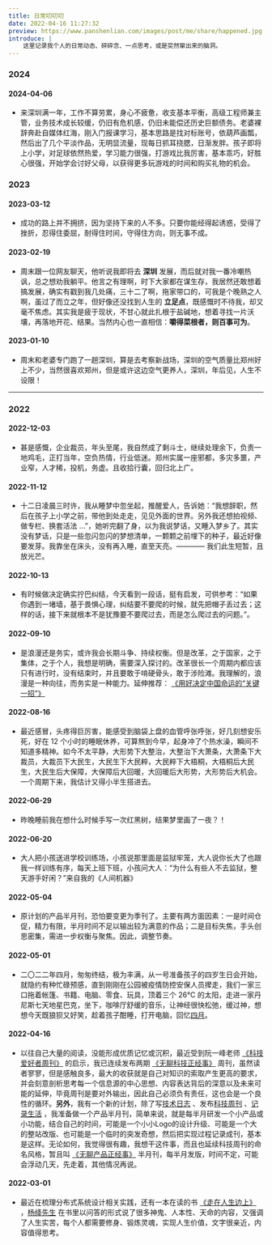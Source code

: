 ```yaml
---
title: 日常叨叨叨
date: 2022-04-16 11:27:32
preview: https://www.panshenlian.com/images/post/me/share/happened.jpg
introduce: |
    这里记录我个人的日常动态、碎碎念、一点思考，或是突然窜出来的脑洞。
---
```


### 2024

#### 2024-04-06

- 来深圳满一年，工作不算劳累，身心不疲惫，收支基本平衡，高级工程师兼主管，业务技术成长较缓，仍旧有危机感，仍旧未能偿还历史巨额债务。老婆裸辞奔赴自媒体红海，刚入门报课学习，基本思路是找对标账号，依葫芦画瓢，然后出了几个平淡作品，无明显流量，现每日抓耳挠腮，日渐发胖。孩子即将上小学，对足球依然热爱，学习能力很强，打游戏比我厉害，基本乖巧，好胜心很强，开始学会讨好父母，以获得更多玩游戏的时间和购买礼物的机会。

### 2023

#### 2023-03-12

- 成功的路上并不拥挤，因为坚持下来的人不多。只要你能经得起诱惑，受得了挫折，忍得住委屈，耐得住时间，守得住方向，则无事不成。

#### 2023-02-19

- 周末跟一位网友聊天，他听说我即将去 **深圳** 发展，而后就对我一番冷嘲热讽，总之想劝我躺平。他言之有理啊，时下大家都在谋生存，我居然还敢想着搞发展，确实有戳到我几处痛，三十二了啊，拖家带口的，可我是个晚熟之人啊，虽过了而立之年，但好像还没找到人生的 **立足点**，既感慨时不待我，却又毫不焦虑。其实我是疲于现状，不甘心就此扎根于盐碱地，想着寻找一片沃壤，再落地开花、结果。当然内心也一直相信：**嚼得菜根者，则百事可为**。

#### 2023-01-10

- 周末和老婆专门跑了一趟深圳，算是去考察新战场，深圳的空气质量比郑州好上不少，当然很喜欢郑州，但是或许这边空气更养人，深圳，年后见，人生不设限！

---

### 2022

#### 2022-12-03

- 甚是感慨，企业裁员，年头至尾，我自然成了剩斗士，继续处理余下，负责一地鸡毛，正打当年，空负热情，行业低迷。郑州实属一座邪都，多灾多噩，产业窄，人才稀，投机，务虚。且收拾行囊，回归北上广。

#### 2022-11-12

- 十二日凌晨三时许，我从睡梦中忽坐起，推醒爱人，告诉她：“我想辞职，然后在孩子上小学之前，带他到处走走，见见外面的世界。另外我还想拍视频、做专栏、换套活法 ...”，她听完翻了身，以为我说梦话，又睡入梦乡了。其实没有梦话，只是一些忽闪忽闪的梦想清单，一颗颗之前埋下的种子，最近好像要发芽。我靠坐在床头，没有再入睡，直至天亮。———— 我们此生短暂，且放光芒。

#### 2022-10-13

- 有时候做决定确实拧巴纠结，今天看到一段话，挺有启发，可供参考：“如果你遇到一堵墙，基于畏惧心理，纠结要不要爬的时候，就先把帽子丢过去；这样的话，接下来就根本不是犹豫要不要爬过去，而是怎么爬过去的问题。”。

#### 2022-09-10

- 是浪漫还是务实，或许我会长期斗争、持续权衡。但是改革，之于国家，之于集体，之于个人，我想是明确，需要深入探讨的。改革很长一个周期内都应该只有进行时，没有结束时，并且要敢于啃硬骨头，敢于涉险滩。我理解的，浪漫是一种向往，而务实是一种能力。延伸推荐： [《用好决定中国命运的“关键一招”》](https://app.gmdaily.cn/as/opened/n/632582e83a1d4ba3bea42e9eedfc0857?date=2022-09-09&page=01)

#### 2022-08-16

- 最近感冒，头疼得巨厉害，能感受到脑袋上盘的血管呼张呼张，好几刻想安乐死，好在 12 个小时的睡眠休养，可算熬到今早，起身冲了个热水澡，瞬间不知道多精神。如今不太平静，大形势下大整治，大整治下大萧条，大萧条下大裁员，大裁员下大民生，大民生下大民粹，大民粹下大梧桐，大梧桐后大民生，大民生后大保障，大保障后大回暖，大回暖后大形势，大形势后大机会。一个周期下来，我估计又得小半生搭进去。

#### 2022-06-29

- 昨晚睡前我在想什么时候手写一次红黑树，结果梦里画了一夜？！

#### 2022-06-20

- 大人把小孩送进学校训练场，小孩说那里面是监狱牢笼，大人说你长大了也跟我一样训练有序，每天上班下班，小孩问大人：“为什么有些人不去监狱，整天游手好闲？”来自我的《人间机器》

#### 2022-05-04

- 原计划的产品半月刊，恐怕要变更为季刊了。主要有两方面因素：一是时间仓促，精力有限，半月时间不足以输出较为满意的作品；二是目标失焦，手头创思密集，需进一步权衡与聚焦。因此，调整节奏。

#### 2022-05-01

- 二〇二二年四月，匆匆终结，极为丰满，从一号准备孩子的四岁生日会开始，就隐约有种忙碌预感，直到刚刚在公园被疫情防控安保人员撵走，我们一家三口拖着帐篷、书籍、电脑、零食、玩具，顶着三个 26°C 的太阳，走进一家丹尼斯七天地星巴克，坐下，咖啡厅舒缓的音乐，让神经很快松弛，缓过神，想想今天既狼狈又好笑，趁着孩子酣睡，打开电脑，回忆[四月](/2022/05/01/live-004-april-day-in-2022/)。

#### 2022-04-16

- 以往自己大量的阅读，没能形成优质记忆或沉积，最近受到阮一峰老师 [《科技爱好者周刊》](https://www.ruanyifeng.com/blog/) 的启示，我已连续发布两期 [《无聊科技正经事》](https://www.panshenlian.com/weekly/) 周刊，虽然读者寥寥，但是感触良多，最大的收获就是自己对知识的索取产生更高的要求，并会刻意剖析思考每一个信息源的中心思想、内容表达背后的深意以及未来可能的延伸，毕竟周刊是要对外输出，因此自己必须负有责任，这也会是一个良性的循环。**另外**，我有一个新的计划，除了写[技术日志](https://www.panshenlian.com/list/) 、发布[科技周刊](https://www.panshenlian.com/weekly/) 、[记录生活](https://www.panshenlian.com/live/) ，我准备做一个产品半月刊，简单来说，就是每半月研发一个小产品或小功能，结合自己的时间，可能是一个小小Logo的设计升级、可能是一个大的整站改版、也可能是一个临时的突发奇想，然后把实现过程记录成刊，基本是这样。无论如何，我觉得很有趣，我想干这件事，而且也延续科技周刊的命名风格，暂且叫 [《无聊产品正经事》](https://www.panshenlian.com/product) 半月刊，每半月发版，时间不定，可能会浮动几天，先走着，其他情况再说。

#### 2022-03-01

- 最近在梳理分布式系统设计相关实践，还有一本在读的书 [《走在人生边上》](https://book.douban.com/subject/2240482/) ，[杨绛先生](href='https://book.douban.com/author/4503676/) 在书里以问答的形式说了很多神鬼、人本性、天命的内容，又强调了人生实苦，每个人都需要修身、锻炼灵魂，实现人生价值，文字很亲近，内容值得思考。